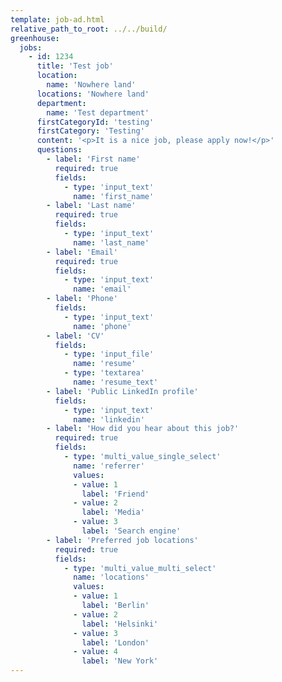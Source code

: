 ```yaml
---
template: job-ad.html
relative_path_to_root: ../../build/
greenhouse:
  jobs:
    - id: 1234
      title: 'Test job'
      location:
        name: 'Nowhere land'
      locations: 'Nowhere land'
      department:
        name: 'Test department'
      firstCategoryId: 'testing'
      firstCategory: 'Testing'
      content: '<p>It is a nice job, please apply now!</p>'
      questions:
        - label: 'First name'
          required: true
          fields:
            - type: 'input_text'
              name: 'first_name'
        - label: 'Last name'
          required: true
          fields:
            - type: 'input_text'
              name: 'last_name'
        - label: 'Email'
          required: true
          fields:
            - type: 'input_text'
              name: 'email'
        - label: 'Phone'
          fields:
            - type: 'input_text'
              name: 'phone'
        - label: 'CV'
          fields:
            - type: 'input_file'
              name: 'resume'
            - type: 'textarea'
              name: 'resume_text'
        - label: 'Public LinkedIn profile'
          fields:
            - type: 'input_text'
              name: 'linkedin'
        - label: 'How did you hear about this job?'
          required: true
          fields:
            - type: 'multi_value_single_select'
              name: 'referrer'
              values:
              - value: 1
                label: 'Friend'
              - value: 2
                label: 'Media'
              - value: 3
                label: 'Search engine'
        - label: 'Preferred job locations'
          required: true
          fields:
            - type: 'multi_value_multi_select'
              name: 'locations'
              values:
              - value: 1
                label: 'Berlin'
              - value: 2
                label: 'Helsinki'
              - value: 3
                label: 'London'
              - value: 4
                label: 'New York'
---
```

